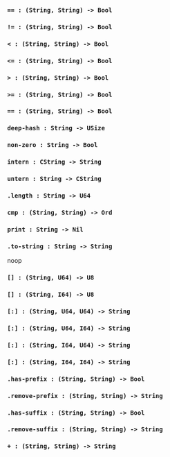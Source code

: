 <link rel="stylesheet" type="text/css" href="styles.css">

### `== : (String, String) -> Bool`

### `!= : (String, String) -> Bool`

### `< : (String, String) -> Bool`

### `<= : (String, String) -> Bool`

### `> : (String, String) -> Bool`

### `>= : (String, String) -> Bool`

### `== : (String, String) -> Bool`

### `deep-hash : String -> USize`

### `non-zero : String -> Bool`

### `intern : CString -> String`

### `untern : String -> CString`

### `.length : String -> U64`

### `cmp : (String, String) -> Ord`

### `print : String -> Nil`

### `.to-string : String -> String`

noop

### `[] : (String, U64) -> U8`

### `[] : (String, I64) -> U8`

### `[:] : (String, U64, U64) -> String`

### `[:] : (String, U64, I64) -> String`

### `[:] : (String, I64, U64) -> String`

### `[:] : (String, I64, I64) -> String`

### `.has-prefix : (String, String) -> Bool`

### `.remove-prefix : (String, String) -> String`

### `.has-suffix : (String, String) -> Bool`

### `.remove-suffix : (String, String) -> String`

### `+ : (String, String) -> String`
